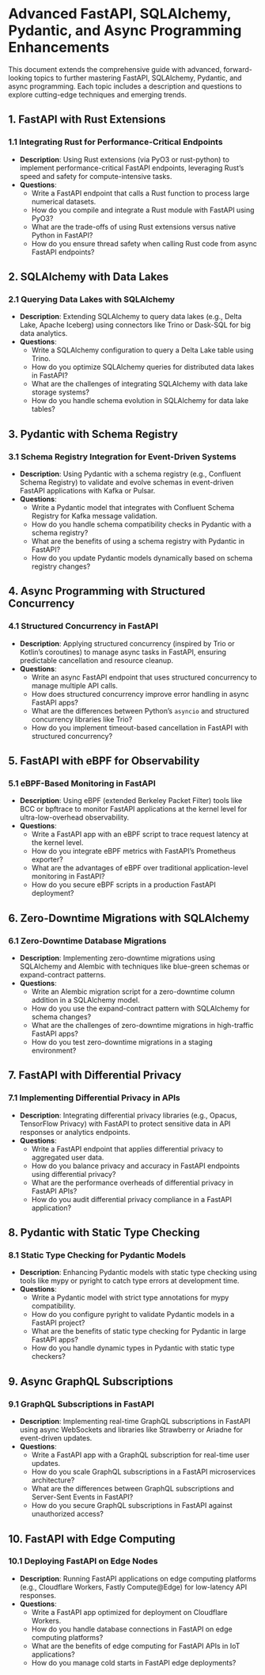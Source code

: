 # Advanced FastAPI, SQLAlchemy, Pydantic, and Async Programming Enhancements

This document extends the comprehensive guide with advanced, forward-looking topics to further mastering FastAPI, SQLAlchemy, Pydantic, and async programming. Each topic includes a description and questions to explore cutting-edge techniques and emerging trends.

## 1. FastAPI with Rust Extensions

### 1.1 Integrating Rust for Performance-Critical Endpoints
- **Description**: Using Rust extensions (via PyO3 or rust-python) to implement performance-critical FastAPI endpoints, leveraging Rust’s speed and safety for compute-intensive tasks.
- **Questions**:
  - Write a FastAPI endpoint that calls a Rust function to process large numerical datasets.
  - How do you compile and integrate a Rust module with FastAPI using PyO3?
  - What are the trade-offs of using Rust extensions versus native Python in FastAPI?
  - How do you ensure thread safety when calling Rust code from async FastAPI endpoints?

## 2. SQLAlchemy with Data Lakes

### 2.1 Querying Data Lakes with SQLAlchemy
- **Description**: Extending SQLAlchemy to query data lakes (e.g., Delta Lake, Apache Iceberg) using connectors like Trino or Dask-SQL for big data analytics.
- **Questions**:
  - Write a SQLAlchemy configuration to query a Delta Lake table using Trino.
  - How do you optimize SQLAlchemy queries for distributed data lakes in FastAPI?
  - What are the challenges of integrating SQLAlchemy with data lake storage systems?
  - How do you handle schema evolution in SQLAlchemy for data lake tables?

## 3. Pydantic with Schema Registry

### 3.1 Schema Registry Integration for Event-Driven Systems
- **Description**: Using Pydantic with a schema registry (e.g., Confluent Schema Registry) to validate and evolve schemas in event-driven FastAPI applications with Kafka or Pulsar.
- **Questions**:
  - Write a Pydantic model that integrates with Confluent Schema Registry for Kafka message validation.
  - How do you handle schema compatibility checks in Pydantic with a schema registry?
  - What are the benefits of using a schema registry with Pydantic in FastAPI?
  - How do you update Pydantic models dynamically based on schema registry changes?

## 4. Async Programming with Structured Concurrency

### 4.1 Structured Concurrency in FastAPI
- **Description**: Applying structured concurrency (inspired by Trio or Kotlin’s coroutines) to manage async tasks in FastAPI, ensuring predictable cancellation and resource cleanup.
- **Questions**:
  - Write an async FastAPI endpoint that uses structured concurrency to manage multiple API calls.
  - How does structured concurrency improve error handling in async FastAPI apps?
  - What are the differences between Python’s `asyncio` and structured concurrency libraries like Trio?
  - How do you implement timeout-based cancellation in FastAPI with structured concurrency?

## 5. FastAPI with eBPF for Observability

### 5.1 eBPF-Based Monitoring in FastAPI
- **Description**: Using eBPF (extended Berkeley Packet Filter) tools like BCC or bpftrace to monitor FastAPI applications at the kernel level for ultra-low-overhead observability.
- **Questions**:
  - Write a FastAPI app with an eBPF script to trace request latency at the kernel level.
  - How do you integrate eBPF metrics with FastAPI’s Prometheus exporter?
  - What are the advantages of eBPF over traditional application-level monitoring in FastAPI?
  - How do you secure eBPF scripts in a production FastAPI deployment?

## 6. Zero-Downtime Migrations with SQLAlchemy

### 6.1 Zero-Downtime Database Migrations
- **Description**: Implementing zero-downtime migrations using SQLAlchemy and Alembic with techniques like blue-green schemas or expand-contract patterns.
- **Questions**:
  - Write an Alembic migration script for a zero-downtime column addition in a SQLAlchemy model.
  - How do you use the expand-contract pattern with SQLAlchemy for schema changes?
  - What are the challenges of zero-downtime migrations in high-traffic FastAPI apps?
  - How do you test zero-downtime migrations in a staging environment?

## 7. FastAPI with Differential Privacy

### 7.1 Implementing Differential Privacy in APIs
- **Description**: Integrating differential privacy libraries (e.g., Opacus, TensorFlow Privacy) with FastAPI to protect sensitive data in API responses or analytics endpoints.
- **Questions**:
  - Write a FastAPI endpoint that applies differential privacy to aggregated user data.
  - How do you balance privacy and accuracy in FastAPI endpoints using differential privacy?
  - What are the performance overheads of differential privacy in FastAPI APIs?
  - How do you audit differential privacy compliance in a FastAPI application?

## 8. Pydantic with Static Type Checking

### 8.1 Static Type Checking for Pydantic Models
- **Description**: Enhancing Pydantic models with static type checking using tools like mypy or pyright to catch type errors at development time.
- **Questions**:
  - Write a Pydantic model with strict type annotations for mypy compatibility.
  - How do you configure pyright to validate Pydantic models in a FastAPI project?
  - What are the benefits of static type checking for Pydantic in large FastAPI apps?
  - How do you handle dynamic types in Pydantic with static type checkers?

## 9. Async GraphQL Subscriptions

### 9.1 GraphQL Subscriptions in FastAPI
- **Description**: Implementing real-time GraphQL subscriptions in FastAPI using async WebSockets and libraries like Strawberry or Ariadne for event-driven updates.
- **Questions**:
  - Write a FastAPI app with a GraphQL subscription for real-time user updates.
  - How do you scale GraphQL subscriptions in a FastAPI microservices architecture?
  - What are the differences between GraphQL subscriptions and Server-Sent Events in FastAPI?
  - How do you secure GraphQL subscriptions in FastAPI against unauthorized access?

## 10. FastAPI with Edge Computing

### 10.1 Deploying FastAPI on Edge Nodes
- **Description**: Running FastAPI applications on edge computing platforms (e.g., Cloudflare Workers, Fastly Compute@Edge) for low-latency API responses.
- **Questions**:
  - Write a FastAPI app optimized for deployment on Cloudflare Workers.
  - How do you handle database connections in FastAPI on edge computing platforms?
  - What are the benefits of edge computing for FastAPI APIs in IoT applications?
  - How do you manage cold starts in FastAPI edge deployments?